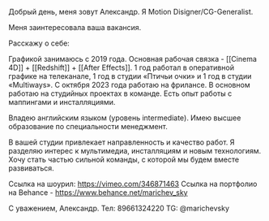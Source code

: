 Добрый день, меня зовут Александр. Я Motion Disigner/CG-Generalist.

Меня заинтересовала ваша вакансия.

Расскажу о себе:

Графикой занимаюсь с 2019 года. Основная рабочая связка - [[Cinema 4D]] + [[Redshift]] + [[After Effects]].
1 год работал в оперативной графике на телеканале, 1 год в студии «Птичьи очки» и 1 год в студии «Multiways». С октября 2023 года работаю на фрилансе. В основном работаю на студийных проектах в команде. Есть опыт работы с маппингами и инсталляциями.

Владею английским языком (уровень intermediate). Имею высшее образование по специальности менеджмент.

В вашей студии привлекает направленность и качество работ. Я разделяю интерес к мультимедиа, инсталляциям и новым технологиям. Хочу стать частью сильной команды, с которой мы будем вместе развиваться.

Ссылка на шоурил: https://vimeo.com/346871463
Ссылка на портфолио на Behance - https://www.behance.net/marichev_sky

С уважением, Александр.
Тел: 89661324220
TG: @marichevsky
